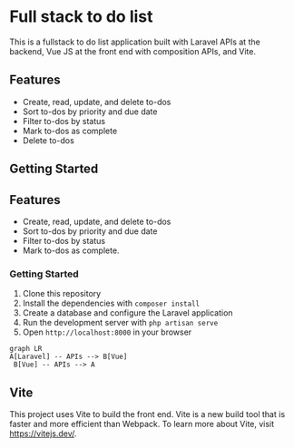 # Full stack to do list

This is a fullstack to do list application built with Laravel APIs at the backend, Vue JS at the front end with composition APIs, and Vite.


## Features

-   Create, read, update, and delete to-dos
-   Sort to-dos by priority and due date
-   Filter to-dos by status
-   Mark to-dos as complete
-   Delete to-dos

## Getting Started

## Features

-   Create, read, update, and delete to-dos
-   Sort to-dos by priority and due date
-   Filter to-dos by status
-   Mark to-dos as complete.
### Getting Started

1.  Clone this repository
2.  Install the dependencies with  `composer install`
3.  Create a database and configure the Laravel application
4.  Run the development server with  `php artisan serve`
5.  Open  `http://localhost:8000`  in your browser

```mermaid
graph LR
A[Laravel] -- APIs --> B[Vue]
 B[Vue] -- APIs --> A

```

## Vite

This project uses Vite to build the front end. Vite is a new build tool that is faster and more efficient than Webpack. To learn more about Vite, visit https://vitejs.dev/.